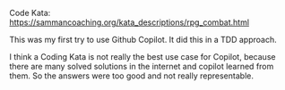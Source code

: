 Code Kata:
https://sammancoaching.org/kata_descriptions/rpg_combat.html

This was my first try to use Github Copilot.
It did this in a TDD approach.

I think a Coding Kata is not really the best use case for Copilot, 
because there are many solved solutions in the internet and copilot learned from them.
So the answers were too good and not really representable.